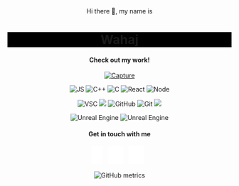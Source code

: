 <div align="center" >
Hi there 👋, my name is <h1 align="center" style="background-color: black;">Wahaj</h1>
  
<!-- ![](snake.gif) -->
  
<h4>Check out my work!</h4>
  
<a href="https://4sleep.itch.io">![Capture](https://user-images.githubusercontent.com/8758774/213474996-124e5db4-3567-4f0c-81fc-c5020a8f31fc.gif)</a>


<p align="center">
  <img src="https://img.shields.io/badge/-JavaScript-333333?style=flat&logo=javascript" alt=JS />
  <img src="https://img.shields.io/badge/-C++-333333?style=flat&logo=C%2B%2B&logoColor=00599C" alt=C++ />
  <img src="https://img.shields.io/badge/-C-333333?style=flat&logo=C&logoColor=A8B9CC" alt=C />
  <img src="https://img.shields.io/badge/-React-333333?style=flat&logo=react" alt=React />
  <img src="https://img.shields.io/badge/-Node.js-333333?style=flat&logo=node.js" alt=Node />
</p>
<p align="center">
  <img src="https://img.shields.io/badge/-Visual%20Studio%20Code-333333?style=flat&logo=visual-studio-code&logoColor=007ACC" alt=VSC />
  <img src="https://img.shields.io/badge/-Ubuntu-333333?style=flat&logo=ubuntu" />
  <img src="https://img.shields.io/badge/-GitHub-333333?style=flat&logo=github" alt=GitHub />
  <img src="https://img.shields.io/badge/-Git-333333?style=flat&logo=git" alt=Git />
  <img src="https://img.shields.io/badge/-PowerShell-333333?style=flat&logo=powershell" />
</p>
<p align="center">
  <img src="https://img.shields.io/badge/-Unreal%20Engine-333333?style=flat&logo=unrealengine" alt="Unreal Engine"/>
  <img src="https://img.shields.io/badge/-Unity-333333?style=flat&logo=unity" alt="Unreal Engine"/>
</p>

<h4>Get in touch with me</h4>

[<img src='icons/facebook-f.svg' alt='facebook' height='40'>](https://www.facebook.com/wahaj.hussain.750)&nbsp;&nbsp;
[<img src='icons/linkedin-in.svg' alt='linkedin' height='40'>](https://www.linkedin.com/in/wahaj-hussain-309727144)&nbsp;&nbsp;
[<img src='icons/instagram.svg' alt='instagram' height='40'>](https://www.instagram.com/whaj47/)&nbsp;&nbsp;

![GitHub metrics](https://metrics.lecoq.io/wahaj-47)

</div>
